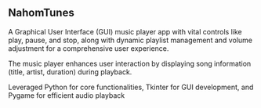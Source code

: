 ## NahomTunes

A Graphical User Interface (GUI) music player app with vital controls like play, pause, and stop, along with dynamic playlist management and volume adjustment for a comprehensive user experience.

The music player enhances user interaction by displaying song information (title, artist, duration) during playback.

Leveraged Python for core functionalities, Tkinter for GUI development, and Pygame for efficient audio playback
